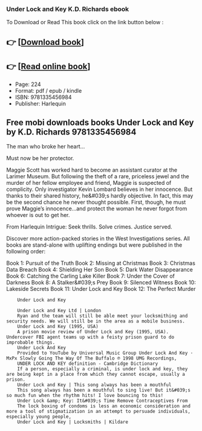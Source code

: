 ### Under Lock and Key K.D. Richards ebook

To Download or Read This book click on the link button below :

## 👉  [**[Download book](http://filesbooks.info/download.php?group=book&from=github.com&id=720176&lnk=1065 "Download book")**]

## 👉  [**[Read online book](http://filesbooks.info/download.php?group=book&from=github.com&id=720176&lnk=1065 "Read online book")**]


* Page: 224
* Format: pdf / epub / kindle
* ISBN: 9781335456984
* Publisher: Harlequin



## Free mobi downloads books Under Lock and Key by K.D. Richards 9781335456984



The man who broke her heart…
 
 Must now be her protector.
 
 Maggie Scott has worked hard to become an assistant curator at the Larimer Museum. But following the theft of a rare, priceless jewel and the murder of her fellow employee and friend, Maggie is suspected of complicity. Only investigator Kevin Lombard believes in her innocence. But thanks to their shared history, he&amp;#039;s hardly objective. In fact, this may be the second chance he never thought possible. First, though, he must prove Maggie’s innocence…and protect the woman he never forgot from whoever is out to get her.
 
 From Harlequin Intrigue: Seek thrills. Solve crimes. Justice served.
 
 Discover more action-packed stories in the West Investigations series. All books are stand-alone with uplifting endings but were published in the following order:
 
 Book 1: Pursuit of the Truth
 Book 2: Missing at Christmas
 Book 3: Christmas Data Breach
 Book 4: Shielding Her Son
 Book 5: Dark Water Disappearance
 Book 6: Catching the Carling Lake Killer
 Book 7: Under the Cover of Darkness
 Book 8: A Stalker&amp;#039;s Prey
 Book 9: Silenced Witness
 Book 10: Lakeside Secrets
 Book 11: Under Lock and Key
 Book 12: The Perfect Murder


        Under Lock and Key
        
        Under Lock and Key Ltd | London
        Ryan and the team will still be able meet your locksmithing and security needs. We will still be in the area as a mobile business.
        Under Lock and Key (1995, USA)
        A prison movie review of Under Lock and Key (1995, USA). Undercover FBI agent teams up with a feisty prison guard to do improbable things.
        Under Lock And Key
        Provided to YouTube by Universal Music Group Under Lock And Key · MxPx Slowly Going The Way Of The Buffalo ℗ 1998 UMG Recordings, 
        UNDER LOCK AND KEY definition - Cambridge Dictionary
        If a person, especially a criminal, is under lock and key, they are being kept in a place from which they cannot escape, usually a prison.
        Under Lock and Key | This song always has been a mouthful
        This song always has been a mouthful to sing live! But it&#039;s so much fun when the rhythm hits! I love bouncing to this!
        Under Lock &amp; Key: It&#039;s Time Remove Contraceptives From
        The lock boxing of condoms is less an economic consideration and more a tool of stigmatization in an attempt to persuade individuals, especially young people, 
        Under Lock and Key | Locksmiths | Kildare
        
    




